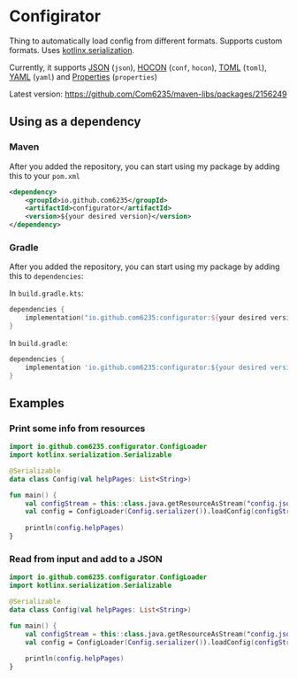 # Configirator

Thing to automatically load config from different formats. Supports custom formats. 
Uses [kotlinx.serialization](https://github.com/Kotlin/kotlinx.serialization).

Currently, it supports 
[JSON](https://github.com/Kotlin/kotlinx.serialization/blob/master/formats/README.md#JSON) (`json`), 
[HOCON](https://github.com/Kotlin/kotlinx.serialization/blob/master/formats/README.md#HOCON) (`conf`, `hocon`), 
[TOML](https://github.com/Peanuuutz/tomlkt) (`toml`), 
[YAML](https://github.com/charleskorn/kaml) (`yaml`) and
[Properties](https://github.com/Kotlin/kotlinx.serialization/blob/master/formats/README.md#properties) (`properties`)

Latest version: https://github.com/Com6235/maven-libs/packages/2156249

## Using as a dependency
### Maven

After you added the repository, you can start using my package by adding this to your `pom.xml`
```xml
<dependency>
    <groupId>io.github.com6235</groupId>
    <artifactId>configurator</artifactId>
    <version>${your desired version}</version>
</dependency>
```

### Gradle

After you added the repository, you can start using my package by adding this to `dependencies`:

In `build.gradle.kts`:
```kotlin
dependencies {
    implementation("io.github.com6235:configurator:${your desired version}")
}
```

In `build.gradle`:
```groovy
dependencies {
    implementation 'io.github.com6235:configurator:${your desired version}'
}
```

## Examples

### Print some info from resources

```kotlin
import io.github.com6235.configurator.ConfigLoader
import kotlinx.serialization.Serializable

@Serializable
data class Config(val helpPages: List<String>)

fun main() {
    val configStream = this::class.java.getResourceAsStream("config.json")!! // change to any format, that it supports
    val config = ConfigLoader(Config.serializer()).loadConfig(configStream, "json") // change to any format, that it supports
    
    println(config.helpPages)
}
```

### Read from input and add to a JSON

```kotlin
import io.github.com6235.configurator.ConfigLoader
import kotlinx.serialization.Serializable

@Serializable
data class Config(val helpPages: List<String>)

fun main() {
    val configStream = this::class.java.getResourceAsStream("config.json")!! // change to any format, that it supports
    val config = ConfigLoader(Config.serializer()).loadConfig(configStream, "json") // change to any format, that it supports
    
    println(config.helpPages)
}
```